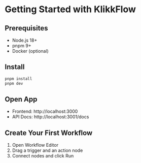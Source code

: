 # Getting Started with KlikkFlow

## Prerequisites
- Node.js 18+
- pnpm 9+
- Docker (optional)

## Install
```bash
pnpm install
pnpm dev
```

## Open App
- Frontend: http://localhost:3000
- API Docs: http://localhost:3001/docs

## Create Your First Workflow
1. Open Workflow Editor
2. Drag a trigger and an action node
3. Connect nodes and click Run
